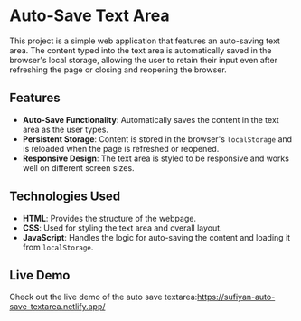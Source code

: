 # Auto-Save Text Area

This project is a simple web application that features an auto-saving text area. The content typed into the text area is automatically saved in the browser's local storage, allowing the user to retain their input even after refreshing the page or closing and reopening the browser.

## Features

- **Auto-Save Functionality**: Automatically saves the content in the text area as the user types.
- **Persistent Storage**: Content is stored in the browser's `localStorage` and is reloaded when the page is refreshed or reopened.
- **Responsive Design**: The text area is styled to be responsive and works well on different screen sizes.

## Technologies Used

- **HTML**: Provides the structure of the webpage.
- **CSS**: Used for styling the text area and overall layout.
- **JavaScript**: Handles the logic for auto-saving the content and loading it from `localStorage`.

## Live Demo

Check out the live demo of the auto save textarea:https://sufiyan-auto-save-textarea.netlify.app/
